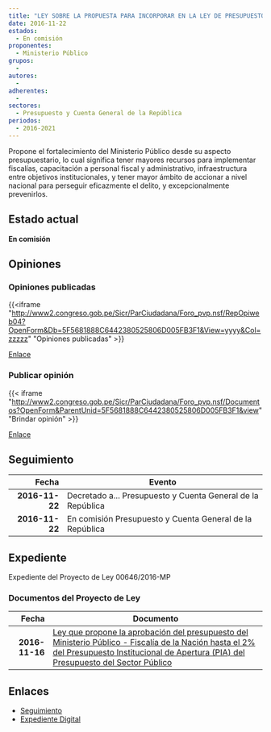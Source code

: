 ```yaml
---
title: "LEY SOBRE LA PROPUESTA PARA INCORPORAR EN LA LEY DE PRESUPUESTO DEL SECTOR PÚBLICO PARA EL AÑO FISCAL 2017, LA APROBACIÓN DEL PRESUPUESTO DEL MINISTERIO PÚBLICO-FISCALÍA DE LA NACIÓN HASTA EL 2% DEL PRESUPUESTO INSTITUCIONAL DE APERTURA (PIA) DEL PRESUPUESTO DEL SECTOR PÚBLICO"
date: 2016-11-22
estados: 
  - En comisión
proponentes: 
  - Ministerio Público
grupos: 
  - 
autores: 
  - 
adherentes: 
  - 
sectores: 
  - Presupuesto y Cuenta General de la República
periodos: 
  - 2016-2021
---
```


Propone el fortalecimiento del Ministerio Público desde su aspecto presupuestario, lo cual significa tener mayores recursos para implementar fiscalías, capacitación a personal fiscal y administrativo, infraestructura entre objetivos institucionales, y tener mayor ámbito de accionar a nivel nacional para perseguir eficazmente el delito, y excepcionalmente prevenirlos.


## Estado actual

**En comisión**

## Opiniones

### Opiniones publicadas

{{<iframe "http://www2.congreso.gob.pe/Sicr/ParCiudadana/Foro_pvp.nsf/RepOpiweb04?OpenForm&Db=5F5681888C6442380525806D005FB3F1&View=yyyy&Col=zzzzz" "Opiniones publicadas" >}}

[Enlace](http://www2.congreso.gob.pe/Sicr/ParCiudadana/Foro_pvp.nsf/RepOpiweb04?OpenForm&Db=5F5681888C6442380525806D005FB3F1&View=yyyy&Col=zzzzz)
### Publicar opinión

{{< iframe "http://www2.congreso.gob.pe/Sicr/ParCiudadana/Foro_pvp.nsf/Documentos?OpenForm&ParentUnid=5F5681888C6442380525806D005FB3F1&view" "Brindar opinión" >}}

[Enlace](http://www2.congreso.gob.pe/Sicr/ParCiudadana/Foro_pvp.nsf/Documentos?OpenForm&ParentUnid=5F5681888C6442380525806D005FB3F1&view)

## Seguimiento

| Fecha | Evento |
|------:|--------|
| **2016-11-22** | Decretado a... Presupuesto y Cuenta General de la República|
| **2016-11-22** | En comisión Presupuesto y Cuenta General de la República|


## Expediente

Expediente del Proyecto de Ley 00646/2016-MP


### Documentos del Proyecto de Ley

| Fecha | Documento |
|------:|--------|
| **2016-11-16** | [Ley que propone la aprobación del presupuesto del Ministerio Público - Fiscalía de la Nación hasta el 2% del Presupuesto Institucional de Apertura (PIA) del Presupuesto del Sector Público](http://www.leyes.congreso.gob.pe/Documentos/2016_2021/Proyectos_de_Ley_y_de_Resoluciones_Legislativas/PL0064620161116..pdf) |

## Enlaces 

- [Seguimiento](http://www2.congreso.gob.pe/Sicr/TraDocEstProc/CLProLey2016.nsf/f7fff46988ca05b1052578e100829cc7/103d21ededf995cf0525806d0053b121?OpenDocument)
- [Expediente Digital](http://www2.congreso.gob.pehttp://www2.congreso.gob.pe/Sicr/TraDocEstProc/CLProLey2016.nsf/f7fff46988ca05b1052578e100829cc7/103d21ededf995cf0525806d0053b121?OpenDocument&Click=05257FB7005EB655.eb71d0cf91d8294e05256cdf006b5706/$Body/0.1C6C)
